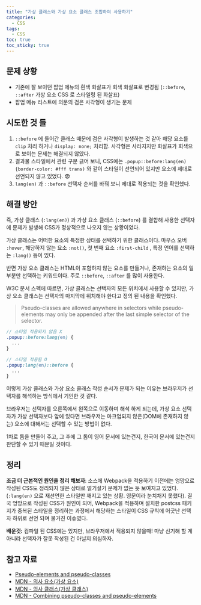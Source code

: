 ```yaml
---
title: "가상 클래스와 가상 요소 클래스 조합하여 사용하기"
categories:
  - CSS
tags:
  - CSS
toc: true
toc_sticky: true
---
```


## 문제 상황

- 기존에 잘 보이던 팝업 메뉴의 흰색 화살표가 회색 화살표로 변경됨 (`::before`, `::after` 가상 요소 CSS 로 스타일링 된 화살표)
- 팝업 메뉴 리스트에 의문의 검은 사각형이 생기는 문제

## 시도한 것 들

1. `::before` 에 들어간 클래스 때문에 검은 사각형이 발생하는 것 같아 해당 요소를 `clip` 처리 하거나 `display: none;` 처리함. 사각형은 사라지지만 화살표가 회색으로 보이는 문제는 해결되지 않았다.
2. 결과물 스타일에서 관련 구문 긁어 보니, CSS에는 `.popup::before:lang(en){border-color: #fff trans)` 와 같이 스타일이 선언되어 있지만 요소에 제대로 선언되지 않고 있었다. 😨
3. `lang(en)` 과 `::before` 선택자 순서를 바꿔 보니 제대로 적용되는 것을 확인했다.

## 해결 방안
즉, 가상 클래스 (`:lang(en)`) 과 가상 요소 클래스 (`::before`) 를 결합해 사용한 선택자에 문제가 발생해 CSS가 정상적으로 나오지 않는 상황이었다.

 가상 클래스는 어떠한 요소의 특정한 상태를 선택하기 위한 클래스이다. 마우스 오버 `:hover`, 해당하지 않는 요소 `:not()`, 첫 번째 요소 `:first-child` , 특정 언어를 선택하는 `:lang()` 등이 있다.

 반면 가상 요소 클래스는 HTML이 포함하지 않는 요소를 만들거나, 존재하는 요소의 일부분만 선택하는 키워드이다. 주로 `::before`, `::after` 를 많이 사용한다.

W3C 문서 스펙에 따르면, 가상 클래스는 선택자의 모든 위치에서 사용할 수 있지만, 가상 요소 클래스는 선택자의 마지막에 위치해야 한다고 정의 된 내용을 확인했다.

> Pseudo-classes are allowed anywhere in selectors while pseudo-elements may only be appended after the last simple selector of the selector.

```scss
// 스타일 적용되지 않음 X
.popup::before:lang(en) {
  ...
}

// 스타일 적용됨 O
.popup:lang(en)::before {
  ...
}
```

이렇게 가상 클래스와 가상 요소 클래스 작성 순서가 문제가 되는 이유는 브라우저가 선택자를 해석하는 방식에서 기인한 것 같다.

브라우저는 선택자를 오른쪽에서 왼쪽으로 이동하며 해석 하게 되는데, 가상 요소 선택자가 가상 선택자보다 앞에 있다면 브라우저는 마크업되지 않은(DOM에 존재하지 않는) 요소에 대해서는 선택할 수 있는 방법이 없다.

1차로 돔을 만들어 주고, 그 후에 그 돔이 영어 문서에 있는건지, 한국어 문서에 있는건지 판단할 수 있기 때문일 것이다.

## 정리

**조금 더 근본적인 원인을 정리 해보자**: 소스에 Webpack을 적용하기 이전에는 엉망으로 작성된 CSS도 정리되지 않은 상태로 얼기설기 문제가 없는 듯 보여지고 있었다. (`:lang(en)` 으로 재선언한 스타일만 깨지고 있는 상황. 영문이라 눈치채지 못했다). 결국 엉망으로 작성된 CSS가 원인이 되어, Webpack을 적용하며 설치한 postcss 패키지가 중복된 스타일을 정리하는 과정에서 해당하는 스타일이 CSS 규칙에 어긋난 선택자 하위로 선언 되며 불거진 이슈였다.

**배운것:** 컴파일 된 CSS에는 있지만, 브라우저에서 적용되지 않을때! 마냥 신기해 할 게 아니라 선택자가 잘못 작성된 건 아닐지 의심하자.

## 참고 자료

- [Pseudo-elements and pseudo-classes](https://www.w3.org/TR/CSS2/selector.html#pseudo-elements)
- [MDN - 의사 요소(가상 요소)](https://developer.mozilla.org/ko/docs/Web/CSS/Pseudo-elements)
- [MDN - 의사 클래스(가상 클래스)](https://developer.mozilla.org/ko/docs/Web/CSS/Pseudo-classes)
- [MDN - Combining pseudo-classes and pseudo-elements](https://developer.mozilla.org/en-US/docs/Learn/CSS/Building_blocks/Selectors/Pseudo-classes_and_pseudo-elements#Combining_pseudo-classes_and_pseudo-elements)
